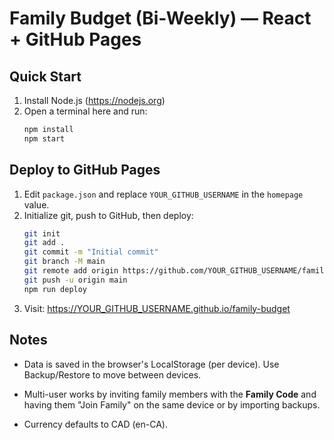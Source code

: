 
# Family Budget (Bi-Weekly) — React + GitHub Pages

## Quick Start
1. Install Node.js (https://nodejs.org)
2. Open a terminal here and run:
   ```bash
   npm install
   npm start
   ```

## Deploy to GitHub Pages
1. Edit `package.json` and replace `YOUR_GITHUB_USERNAME` in the `homepage` value.
2. Initialize git, push to GitHub, then deploy:
   ```bash
   git init
   git add .
   git commit -m "Initial commit"
   git branch -M main
   git remote add origin https://github.com/YOUR_GITHUB_USERNAME/family-budget.git
   git push -u origin main
   npm run deploy
   ```
3. Visit: https://YOUR_GITHUB_USERNAME.github.io/family-budget

## Notes
- Data is saved in the browser's LocalStorage (per device). Use Backup/Restore to move between devices.
- Multi-user works by inviting family members with the **Family Code** and having them "Join Family" on the same device or by importing backups.

- Currency defaults to CAD (en-CA).
